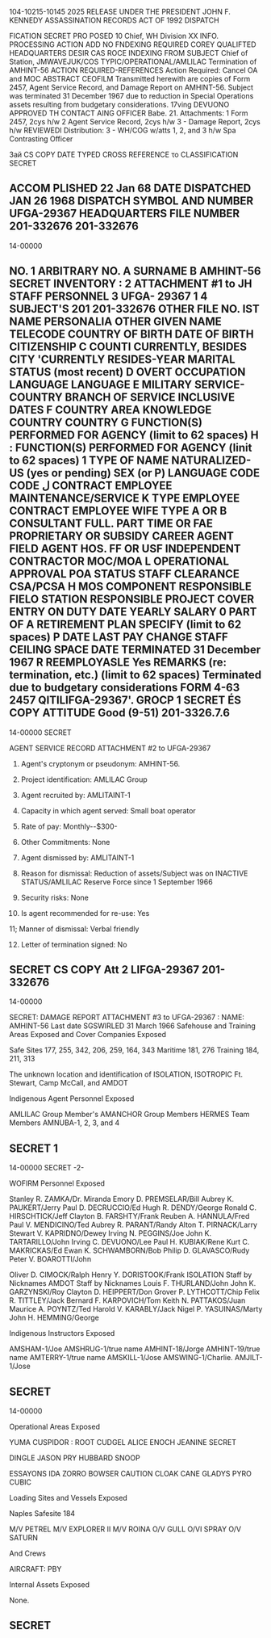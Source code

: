 104-10215-10145 2025 RELEASE UNDER THE PRESIDENT JOHN F. KENNEDY ASSASSINATION RECORDS ACT OF 1992
DISPATCH

FICATION
SECRET
PRO
POSED
10
Chief, WH Division
XX
INFO.
PROCESSING
ACTION
ADD
NO FNDEXING REQUIRED
COREY QUALIFTED
HEADQUARTERS DESIR
CAS ROCE INDEXING
FROM
SUBJECT
Chief of Station, JMWAVEJUK/COS
TYPIC/OPERATIONAL/AMLILAC
Termination of AMHINT-56
ACTION REQUIRED-REFERENCES
Action Required: Cancel OA and MOC
ABSTRACT
CEOFILM
Transmitted herewith are copies of Form 2457, Agent
Service Record, and Damage Report on AMHINT-56. Subject
was terminated 31 December 1967 due to reduction in Special
Operations assets resulting from budgetary considerations.
17ving
DEVUONO
APPROVED
TH CONTACT AING OFFICER
Babe. 21.
Attachments: 1 Form 2457, 2cys h/w
2
Agent Service Record, 2cys h/w
3 - Damage Report, 2cys h/w
REVIEWEDI
Distribution:
3 - WH/COG w/atts 1, 2, and 3 h/w
Spa Contrasting Officer

Зай CS COPY
DATE TYPED
CROSS REFERENCE το
CLASSIFICATION
SECRET

ACCOM
PLISHED
22 Jan 68 DATE DISPATCHED JAN 26 1968
DISPATCH SYMBOL AND NUMBER
UFGA-29367
HEADQUARTERS FILE NUMBER
201-332676
201-332676
---
14-00000

NO.
1
ARBITRARY NO.
A
SURNAME
B
ΑΜΗΙΝΤ-56
SECRET
INVENTORY
:
2
ATTACHMENT #1 to
JH STAFF PERSONNEL
3
UFGA- 29367
1
4
SUBJECT'S 201
201-332676
OTHER FILE NO.
IST NAME
PERSONALIA
OTHER GIVEN NAME TELECODE
COUNTRY OF BIRTH
DATE OF BIRTH
CITIZENSHIP
C
COUNTI CURRENTLY, BESIDES
CITY 'CURRENTLY RESIDES-YEAR
MARITAL STATUS (most recent)
D
OVERT OCCUPATION
LANGUAGE
LANGUAGE
E
MILITARY SERVICE-COUNTRY
BRANCH OF SERVICE
INCLUSIVE DATES
F
COUNTRY AREA KNOWLEDGE
COUNTRY
COUNTRY
G
FUNCTION(S) PERFORMED FOR AGENCY (limit to 62 spaces)
H
:
FUNCTION(S) PERFORMED FOR AGENCY (linit to 62 spaces)
1
TYPE OF NAME
NATURALIZED-US
(yes or pending)
SEX (or P)
LANGUAGE
CODE
CODE
ل
CONTRACT EMPLOYEE
MAINTENANCE/SERVICE
K
TYPE EMPLOYEE CONTRACT EMPLOYEE WIFE
TYPE A OR B
CONSULTANT
FULL. PART TIME
OR FAE
PROPRIETARY OR SUBSIDY
CAREER AGENT
FIELD AGENT
HOS. FF OR USF
INDEPENDENT CONTRACTOR
MOC/MOA
L
OPERATIONAL APPROVAL
POA
STATUS
STAFF CLEARANCE
CSA/PCSA
H
MOS COMPONENT RESPONSIBLE
FIELO STATION RESPONSIBLE
PROJECT
COVER
ENTRY ON DUTY DATE
YEARLY SALARY
0
PART OF A RETIREMENT PLAN
SPECIFY (limit to 62 spaces)
P
DATE LAST PAY CHANGE
STAFF CEILING SPACE
DATE TERMINATED
31 December 1967
R
REEMPLOYASLE
Yes
REMARKS (re: termination, etc.) (limit to 62 spaces)
Terminated due to budgetary considerations
FORM
4-63 2457
QITILIFGA-29367'.
GROCP 1
SECRET
ÉS COPY
ATTITUDE
Good
(9-51)
201-3326.7.6
---
14-00000
SECRET

AGENT SERVICE RECORD
ATTACHMENT #2 to
UFGA-29367

1. Agent's cryptonym or pseudonym: AMHINT-56.
2. Project identification: AMLILAC Group
3. Agent recruited by: AMLITAINT-1
4. Capacity in which agent served: Small boat operator
5. Rate of pay: Monthly--$300-
6. Other Commitments: None

7. Agent dismissed by: AMLITAINT-1
8. Reason for dismissal: Reduction of assets/Subject was on
INACTIVE STATUS/AMLILAC Reserve Force since 1 September 1966

9. Security risks: None

10. Is agent recommended for re-use: Yes

11; Manner of dismissal: Verbal friendly

12. Letter of termination signed: No

SECRET
CS COPY
Att 2 LIFGA-29367
201-332676
---
14-00000

SECRET:
DAMAGE REPORT
ATTACHMENT #3 to
UFGA-29367
:
NAME: AMHINT-56
Last date SGSWIRLED 31 March 1966
Safehouse and Training Areas Exposed and Cover Companies Exposed

Safe Sites 177, 255, 342, 206, 259, 164, 343
Maritime 181, 276
Training 184, 211, 313

The unknown location and identification of ISOLATION, ISOTROPIC
Ft. Stewart, Camp McCall, and AMDOT

Indigenous Agent Personnel Exposed

AMLILAC Group Member's
AMANCHOR Group Members
HERMES Team Members
AMNUBA-1, 2, 3, and 4

SECRET
1
---
14-00000
SECRET
-2-

WOFIRM Personnel Exposed

Stanley R. ZAMKA/Dr. Miranda
Emory D. PREMSELAR/Bill
Aubrey K. PAUKERT/Jerry
Paul D. DECRUCCIO/Ed
Hugh R. DENDY/George
Ronald C. HIRSCHTICK/Jeff
Clayton B. FARSHTY/Frank
Reuben A. HANNULA/Fred
Paul V. MENDICINO/Ted
Aubrey R. PARANT/Randy
Alton T. PIRNACK/Larry
Stewart V. KAPRIDNO/Dewey
Irving N. PEGGINS/Joe
John K. TARTARILLO/John
Irving C. DEVUONO/Lee
Paul H. KUBIAK/Rene
Kurt C. MAKRICKAS/Ed
Ewan K. SCHWAMBORN/Bob
Philip D. GLAVASCO/Rudy
Peter V. BOAROTTI/John

Oliver D. CIMOCK/Ralph
Henry Y. DORISTOOK/Frank
ISOLATION Staff by Nicknames
AMDOT Staff by Nicknames
Louis F. THURLAND/John
John K. GARZYNSKI/Roy
Clayton D. HEIPPERT/Don
Grover P. LYTHCOTT/Chip
Felix R. TITTLEY/Jack
Bernard F. KARPOVICH/Tom
Keith N. PATTAKOS/Juan
Maurice A. POYNTZ/Ted
Harold V. KARABLY/Jack
Nigel P. YASUINAS/Marty
John H. HEMMING/George

Indigenous Instructors Exposed

AMSHAM-1/Joe
AMSHRUG-1/true name
AMHINT-18/Jorge
AMHINT-19/true name
AMTERRY-1/true name
AMSKILL-1/Jose
AMSWING-1/Charlie.
AMJILT-1/Jose

SECRET
---
14-00000

Operational Areas Exposed

YUMA
CUSPIDOR
: ROOT
CUDGEL
ALICE
ENOCH
JEANINE
SECRET

DINGLE
JASON
PRY
HUBBARD
SNOOP

ESSAYONS
IDA
ZORRO
BOWSER
CAUTION
CLOAK
CANE
GLADYS
PYRO
CUBIC

Loading Sites and Vessels Exposed

Naples
Safesite 184

M/V PETREL
M/V EXPLORER II
M/V ROINA
O/V GULL
O/VI SPRAY
O/V SATURN

And Crews

AIRCRAFT: PBY

Internal Assets Exposed

None.

SECRET
---